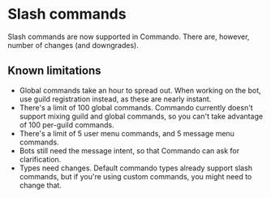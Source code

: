 # Slash commands

Slash commands are now supported in Commando. There are, however, number of changes (and downgrades).

## Known limitations

* Global commands take an hour to spread out. When working on the bot, use guild registration instead, as these are nearly instant.
* There's a limit of 100 global commands. Commando currently doesn't support mixing guild and global commands, so you can't take advantage of 100 per-guild commands.
* There's a limit of 5 user menu commands, and 5 message menu commands.
* Bots still need the message intent, so that Commando can ask for clarification.
* Types need changes. Default commando types already support slash commands, but if you're using custom commands, you might need to change that.
